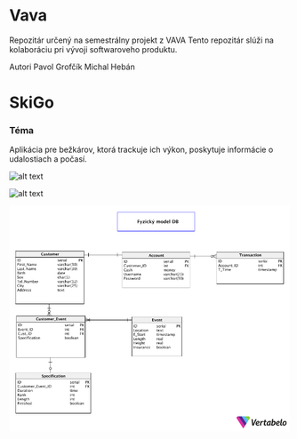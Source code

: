 # Vava
Repozitár určený na semestrálny projekt z VAVA
Tento repozitár slúži na kolaboráciu pri vývoji
softwaroveho produktu.

Autori Pavol Grofčík Michal Hebán
# SkiGo

### Téma 
Aplikácia pre bežkárov, ktorá trackuje ich výkon, poskytuje informácie o udalostiach a počasí.

![alt text](http://mikecann.co.uk/wp-content/uploads/2009/12/javafx_logo_color_1.jpg)


![alt text](https://images.duckduckgo.com/iu/?u=http%3A%2F%2Fwww.flacom.com%2Fcontent%2Fuploads%2F2013%2F10%2FJPAHibernate.jpg&f=1)

![alt text](https://github.com/PavolGrofcik/Vava/blob/master/model/%5BVava%5D%20Data%20Model.png)


